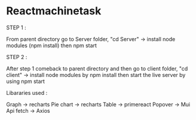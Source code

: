 # Reactmachinetask

STEP 1 :

From parent directory go to Server folder, 
"cd Server" -> install node modules (npm install) then npm start 

STEP 2 :

After step 1 comeback to parent directory and then go to client folder, 
"cd client" -> install node modules by npm install then start the live server by using npm start



Libararies used :

 Graph -> recharts
 Pie chart ->  recharts
 Table -> primereact
 Popover -> Mui
 Api fetch -> Axios

